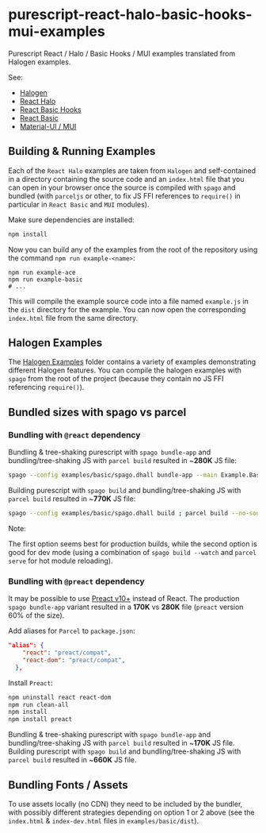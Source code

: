 # purescript-react-halo-basic-hooks-mui-examples

Purescript React / Halo / Basic Hooks / MUI examples translated from Halogen examples.

See:

* [Halogen](https://pursuit.purescript.org/packages/purescript-halogen)
* [React Halo](https://pursuit.purescript.org/packages/purescript-react-halo)
* [React Basic Hooks](https://pursuit.purescript.org/packages/purescript-react-basic-hooks)
* [React Basic](https://pursuit.purescript.org/packages/purescript-react-basic)
* [Material-UI / MUI](https://github.com/purescript-react-basic-mui/purescript-react-basic-mui)

## Building & Running Examples

Each of the `React Halo` examples are taken from `Halogen` and self-contained in a directory containing the source code and an `index.html` file that you can open in your browser once the source is compiled with `spago` and bundled (with `parceljs` or other, to fix JS FFI references to `require()` in particular in `React Basic` and `MUI` modules).

Make sure dependencies are installed:

```sh
npm install
```

Now you can build any of the examples from the root of the repository using the command `npm run example-<name>`:

```text
npm run example-ace
npm run example-basic
# ...
```

This will compile the example source code into a file named `example.js` in the `dist` directory for the example. You can now open the corresponding `index.html` file from the same directory.

## Halogen Examples

The [Halogen Examples](https://github.com/purescript-halogen/purescript-halogen/tree/master/examples) folder contains a variety of examples demonstrating different Halogen features. You can compile the halogen examples with `spago` from the root of the project (because they contain no JS FFI referencing `require()`).

## Bundled sizes with spago vs parcel

### Bundling with `@react` dependency

Bundling & tree-shaking purescript with `spago bundle-app` and bundling/tree-shaking JS with `parcel build` resulted in ~**280K** JS file:

```bash
spago --config examples/basic/spago.dhall bundle-app --main Example.Basic.Main --to examples/basic/dist/example.js ; parcel build --no-source-maps examples/basic/dist/index.html
```
Building purescript with `spago build` and bundling/tree-shaking JS with `parcel build` resulted in ~**770K** JS file:

```bash
spago --config examples/basic/spago.dhall build ; parcel build --no-source-maps examples/basic/dist/index-dev.html
```
Note:

The first option seems best for production builds, while the second option is good for dev mode (using a combination of `spago build --watch` and `parcel serve` for hot module reloading).

### Bundling with `@preact` dependency

It may be possible to use [Preact v10+](https://preactjs.com/guide/v10/getting-started#best-practices-powered-by-preact-cli) instead of React.
The production `spago bundle-app` variant resulted in a **170K** vs **280K** file (`preact` version 60% of the size).

Add aliases for `Parcel` to `package.json`:
```json
"alias": {
    "react": "preact/compat",
    "react-dom": "preact/compat",
  },
```
Install `Preact`:
```bash
npm uninstall react react-dom
npm run clean-all
npm install
npm install preact
```

Bundling & tree-shaking purescript with `spago bundle-app` and bundling/tree-shaking JS with `parcel build` resulted in ~**170K** JS file.
Building purescript with `spago build` and bundling/tree-shaking JS with `parcel build` resulted in ~**660K** JS file.


## Bundling Fonts / Assets

To use assets locally (no CDN) they need to be included by the bundler, with possibly different strategies depending on option 1 or 2 above (see the `index.html` & `index-dev.html` files in `examples/basic/dist`).
